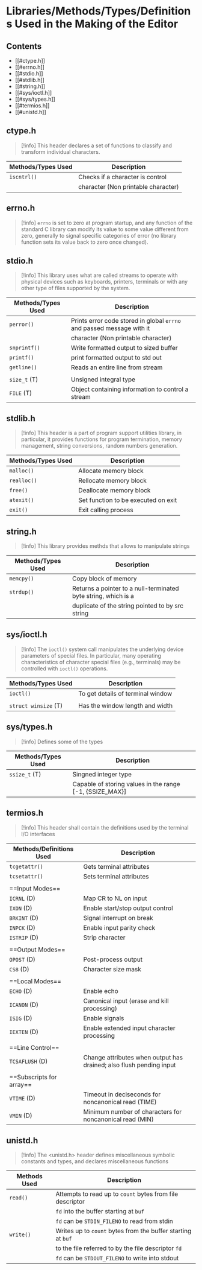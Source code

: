 # Libraries/Methods/Types/Definitions Used in the Making of the Editor

## Contents

- [[#ctype.h]]
- [[#errno.h]]
- [[#stdio.h]]
- [[#stdlib.h]]
- [[#string.h]]
- [[#sys/ioctl.h]]
- [[#sys/types.h]]
- [[#termios.h]]
- [[#unistd.h]]

## ctype.h 

> [!info]
> This header declares a set of functions to classify and transform individual characters.

| Methods/Types Used | Description                         |
| ------------------ | ----------------------------------- |
| `iscntrl()`        | Checks if a character is control    |
|                    | character (Non printable character) |


## errno.h

> [!info] 
> `errno` is set to zero at program startup, and any function of the standard C library
> can modify its value to some value different from zero, generally to signal specific
> categories of error (no library function sets its value back to zero once changed).

## stdio.h

> [!info]
> This library uses what are called streams to operate with physical devices such as
> keyboards, printers, terminals or with any other type of files supported by the system.

| Methods/Types Used | Description                                                           |
| ------------------ | --------------------------------------------------------------------- |
| `perror()`         | Prints error code stored in global `errno` and passed message with it |
|                    | character (Non printable character)                                   |
| `snprintf()`       | Write formatted output to sized buffer                                |
| `printf()`         | print formatted output to std out                                     |
| `getline()`        | Reads an entire line from stream                                      |
|                    |                                                                       |
| `size_t` (T)       | Unsigned integral type                                                |
| `FILE` (T)         | Object containing information to control a stream                     |


## stdlib.h

> [!info]
> This header is a part of program support utilities library, in particular,
> it provides functions for program termination, memory management,
> string conversions, random numbers generation.

| Methods/Types Used | Description                         |
| ------------------ | ----------------------------------- |
| `malloc()`         | Allocate memory block               |
| `realloc()`        | Rellocate memory block              |
| `free()`           | Deallocate memory block             |
| `atexit()`         | Set function to be executed on exit |
| `exit()`           | Exit calling process                |


## string.h

> [!info]
> This library provides methds that allows to manipulate strings

| Methods/Types Used | Description                                                    |
| ------------------ | -------------------------------------------------------------- |
| `memcpy()`         | Copy block of memory                                           |
| `strdup()`         | Returns a pointer to a null-terminated byte string, which is a |
|                    | duplicate of the string pointed to by src string               |


## sys/ioctl.h

> [!info]
> The `ioctl()` system call manipulates the underlying device parameters of special files.
> In particular, many operating characteristics of character special files (e.g., terminals)
> may be controlled with `ioctl()` operations.

| Methods/Types Used   | Description                       |
| -------------------- | --------------------------------- |
| `ioctl()`            | To get details of terminal window |
|                      |                                   |
| `struct winsize` (T) | Has the window length and width   |


## sys/types.h

> [!info]
> Defines some of the types

| Methods/Types Used | Description                                                |
| ------------------ | ---------------------------------------------------------- |
| `ssize_t` (T)      | Singned integer type                                       |
|                    | Capable of storing values in the range \[-1, {SSIZE_MAX}\] |


## termios.h

> [!info]
> This header shall contain the definitions used by the terminal I/O interfaces

| Methods/Definitions Used | Description                                                         |
| ------------------------ | ------------------------------------------------------------------- |
| `tcgetattr()`            | Gets terminal attributes                                            |
| `tcsetattr()`            | Sets terminal attributes                                            |
|                          |                                                                     |
| ==Input Modes==          |                                                                     |
| `ICRNL` (D)              | Map CR to NL on input                                               |
| `IXON` (D)               | Enable start/stop output control                                    |
| `BRKINT` (D)             | Signal interrupt on break                                           |
| `INPCK` (D)              | Enable input parity check                                           |
| `ISTRIP` (D)             | Strip character                                                     |
|                          |                                                                     |
| ==Output Modes==         |                                                                     |
| `OPOST` (D)              | Post-process output                                                 |
| `CS8` (D)                | Character size mask                                                 |
|                          |                                                                     |
| ==Local Modes==          |                                                                     |
| `ECHO` (D)               | Enable echo                                                         |
| `ICANON` (D)             | Canonical input (erase and kill processing)                         |
| `ISIG` (D)               | Enable signals                                                      |
| `IEXTEN` (D)             | Enable extended input character processing                          |
|                          |                                                                     |
| ==Line Control==         |                                                                     |
| `TCSAFLUSH` (D)          | Change attributes when output has drained; also flush pending input |
|                          |                                                                     |
| ==Subscripts for array== |                                                                     |
| `VTIME` (D)              | Timeout in deciseconds for noncanonical read (TIME)                 |
| `VMIN` (D)               | Minimum number of characters for noncanonical read (MIN)            |


## unistd.h

> [!info]
> The <unistd.h> header defines miscellaneous symbolic constants and types,
> and declares miscellaneous functions

| Methods Used | Description                                                  |
| ------------ | ------------------------------------------------------------ |
| `read()`     | Attempts to read up to `count` bytes from file descriptor    |
|              | `fd` into the buffer starting at `buf`                       |
|              | `fd` can be `STDIN_FILENO` to read from stdin                |
| `write()`    | Writes up to `count` bytes from the buffer starting at `buf` |
|              | to the file referred to by the file descriptor `fd`          |
|              | `fd` can be `STDOUT_FILENO` to write into stdout             |

